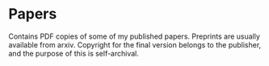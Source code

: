 # Papers

Contains PDF copies of some of my published papers. Preprints are usually available from arxiv. Copyright for the final version belongs to the publisher, and the purpose of this is self-archival. 


